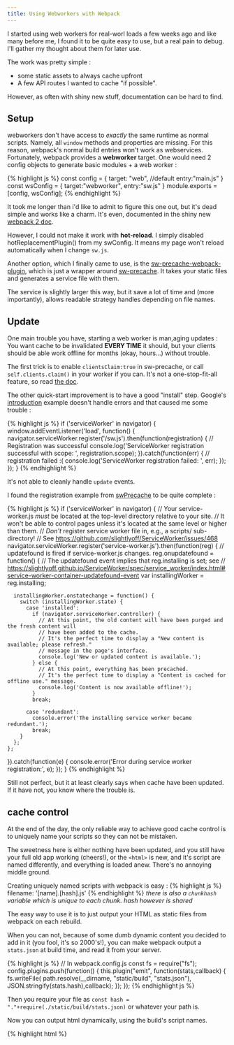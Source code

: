 ```yaml
---
title: Using Webworkers with Webpack
---
```


I started using web workers for real-worl loads a few weeks ago and like many before me, I found it to be quite easy to use, but a real pain to debug. I'll gather my thought about them for later use.

The work was pretty simple :

- some static assets to always cache upfront
- A few API routes I wanted to cache "if possible".

However, as often with shiny new stuff, documentation can be hard to find.

## Setup

webworkers don't have access to  *exactly* the same runtime as normal scripts. Namely, all `window` methods and properties are missing. For this reason, webpack's normal build entries won't work as webservices.
Fortunately, webpack provides a **webworker** target. One would need 2 config objects to generate basic modules + a web worker :

{% highlight js %}
const config = {
  target: "web", //default
  entry:"main.js"
}
const wsConfig = {
  target:"webworker",
  entry:"sw.js"
}
module.exports = [config, wsConfig];
{% endhighlight %}

It took me longer than i'd like to admit to figure this one out, but it's dead simple and works like a charm. It's even, documented in the shiny new [webpack 2 doc](https://webpack.js.org/configuration/target/).

However, I could not make it work with **hot-reload**. I simply disabled hotReplacementPlugin() from my swConfig. It means my page won't reload automatically when I change `sw.js`.

Another option, which I finally came to use, is the [sw-precache-webpack-plugin](https://www.npmjs.com/package/sw-precache-webpack-plugin), which is just a wrapper around [sw-precache](https://www.npmjs.com/package/sw-precache). It takes your static files and generates a service file with them.

The service is slightly larger this way, but it save a lot of time and (more importantly), allows readable strategy handles depending on file names.

## Update

One main trouble you have, starting a web worker is man,aging updates : You want cache to be invalidated **EVERY TIME** it should, but your clients should be able work offline for months (okay, hours...) without trouble.

The first trick is to enable `clientsClaim:true` in sw-precache, or call `self.clients.claim()` in your worker if you can. It's not a one-stop-fit-all feature, so read [the doc](https://developer.mozilla.org/en-US/docs/Web/API/Clients/claim).

The other quick-start improvement is to have a good "install" step. Google's [introduction](https://developers.google.com/web/fundamentals/getting-started/primers/service-workers) example doesn't handle errors and that caused me some trouble :

{% highlight js %}
if ('serviceWorker' in navigator) {
  window.addEventListener('load', function() {
    navigator.serviceWorker.register('/sw.js').then(function(registration) {
      // Registration was successful
      console.log('ServiceWorker registration successful with scope: ', registration.scope);
    }).catch(function(err) {
      // registration failed :(
      console.log('ServiceWorker registration failed: ', err);
    });
  });
}
{% endhighlight %}

It's not able to cleanly handle `update` events.

I found the registration example from [swPrecache](https://github.com/GoogleChrome/sw-precache/blob/master/demo/app/js/service-worker-registration.js) to be quite complete :

{% highlight js %}
if ('serviceWorker' in navigator) {
  // Your service-worker.js *must* be located at the top-level directory relative to your site.
  // It won't be able to control pages unless it's located at the same level or higher than them.
  // *Don't* register service worker file in, e.g., a scripts/ sub-directory!
  // See https://github.com/slightlyoff/ServiceWorker/issues/468
  navigator.serviceWorker.register('service-worker.js').then(function(reg) {
    // updatefound is fired if service-worker.js changes.
    reg.onupdatefound = function() {
      // The updatefound event implies that reg.installing is set; see
      // https://slightlyoff.github.io/ServiceWorker/spec/service_worker/index.html#service-worker-container-updatefound-event
      var installingWorker = reg.installing;

      installingWorker.onstatechange = function() {
        switch (installingWorker.state) {
          case 'installed':
            if (navigator.serviceWorker.controller) {
              // At this point, the old content will have been purged and the fresh content will
              // have been added to the cache.
              // It's the perfect time to display a "New content is available; please refresh."
              // message in the page's interface.
              console.log('New or updated content is available.');
            } else {
              // At this point, everything has been precached.
              // It's the perfect time to display a "Content is cached for offline use." message.
              console.log('Content is now available offline!');
            }
            break;

          case 'redundant':
            console.error('The installing service worker became redundant.');
            break;
        }
      };
    };
  }).catch(function(e) {
    console.error('Error during service worker registration:', e);
  });
}
{% endhighlight %}

Still not perfect, but it at least clearly says when cache have been updated. If it have not, you know where the trouble is.

## cache control

At the end of the day, the only reliable way to achieve good cache control is to uniquely name your scripts so they can not be mistaken.

The sweetness here is either nothing have been updated, and you still have your full old app working (cheers!), or the `<html>` is new, and it's script are named differently, and everything is loaded anew. There's no annoying middle ground.

Creating uniquely named scripts with webpack is easy :
{% highlight js %}
filename: '[name].[hash].js'
{% endhighlight %}
*there is also a `chunkhash` variable which is unique to each chunk. hash however is shared*

The easy way to use it is to just output your HTML as static files from webpack on each rebuild.

When you can not, because of some dumb dynamic content you decided to add in it (you fool, it's so 2000's!), you can make webpack output a `stats.json` at build time, and read it from your server.

{% highlight js %}
// In webpack.config.js
const fs = require("fs");
config.plugins.push(function() {
  this.plugin("emit", function(stats,callback) {
    fs.writeFile(
      path.resolve(__dirname, "static/build", "stats.json"),
      JSON.stringify(stats.hash),callback);
  });
});
{% endhighlight js %}

Then you require your file as `const hash = "."+require(./static/build/stats.json)` or whatever your path is.

Now you can output html dynamically, using the build's script names.

{% highlight html %}
<!-- in  handlebars template -->
<script src="/static/build/bundle{{hash}}.js"
{% endhighlight %}

if you use a different temlplate engine, well... it's not like it's difficult to port, is it?

*and how will it work in development?*

For the development part, I modified a bit my webpack config :

{% highlight js %}
//webpack.config.js
const isProduction = process.env.NODE_ENV === 'production';
//Later in file
filename: isProduction?'[name].[hash].js':'[name].js',
{% endhighlight %}

Then in my server, I just have to set `hash = "";` in development
